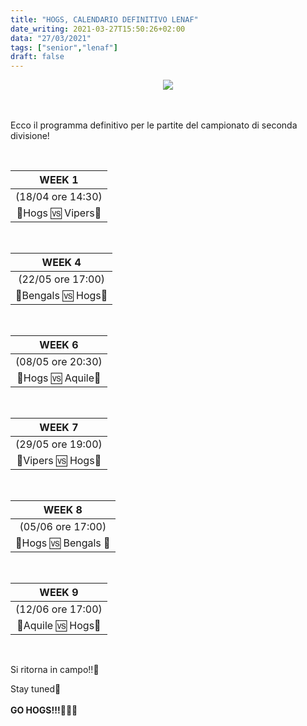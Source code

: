 ```yaml
---
title: "HOGS, CALENDARIO DEFINITIVO LENAF"
date_writing: 2021-03-27T15:50:26+02:00
data: "27/03/2021"
tags: ["senior","lenaf"]
draft: false
---
```

<center>
<img class="articolo" src="../img/2021/calendario_lenaf.jpg">
</center>
<br />⁣⁣ 

Ecco il programma definitivo per le partite del campionato di seconda divisione!  

<br/> 

| WEEK 1  |
|:-:|
| (18/04 ore 14:30) |
| 🐗Hogs 🆚 Vipers🐍 |

<br/>

| WEEK 4  |
|:-:|
| (22/05 ore 17:00) |
| 🐅Bengals 🆚 Hogs🐗 |

<br/>

| WEEK 6  |
|:-:|
| (08/05 ore 20:30) |
| 🐗Hogs 🆚 Aquile🦅 |⁣⁣⁣⁣⁣

<br/>

| WEEK 7  |
|:-:|
| (29/05 ore 19:00) |
| 🐍Vipers 🆚 Hogs🐗 |⁣⁣⁣⁣⁣

<br/> 

| WEEK 8 |
|:-:|
| (05/06 ore 17:00) |
| 🐗Hogs 🆚 Bengals 🐅 |⁣⁣⁣⁣⁣

<br/> 

| WEEK 9 |
|:-:|
| (12/06 ore 17:00) |
| 🦅Aquile 🆚 Hogs🐗 |⁣⁣⁣⁣⁣
⁣⁣⁣⁣⁣⁣

Si ritorna in campo!!🏈  
  
Stay tuned🏈⁣⁣⁣⁣  
⁣⁣⁣⁣  
**GO HOGS!!!**🐗💪🏻⁣⁣
⁣⁣
